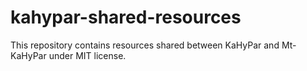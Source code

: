 # kahypar-shared-resources
This repository contains resources shared between KaHyPar and Mt-KaHyPar under MIT license.
